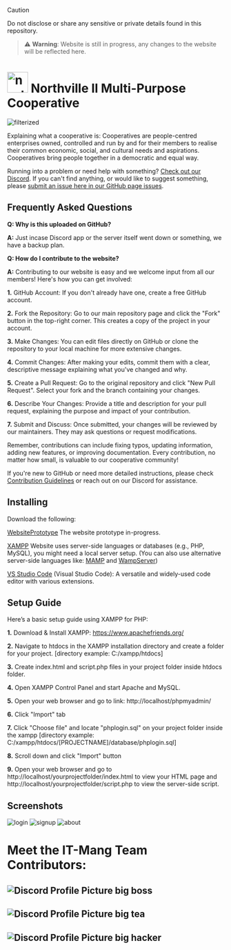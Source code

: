 > [!CAUTION]
> Do not disclose or share any sensitive or private details found in this repository.

> ⚠️ **Warning**: Website is still in progress, any changes to the website will be reflected here.

# <img src="https://github.com/user-attachments/assets/7c76ba70-5845-4a69-b3da-a0689fc94b19" width="48" alt="northville logo n-transformed"> Northville II Multi-Purpose Cooperative


![filterized](https://github.com/user-attachments/assets/a8a78dc2-1569-40d1-88d1-580ac839b75e)

Explaining what a cooperative is: Cooperatives are people-centred enterprises owned, controlled and run by and for their members to realise their common economic, social, and cultural needs and aspirations. Cooperatives bring people together in a democratic and equal way.

Running into a problem or need help with something? [Check out our Discord](https://discord.gg/P5UR3S7P). If you can't find anything, or would like to suggest something, please [submit an issue here in our GitHub page issues](https://github.com/SushiMini/WebsitePrototype/issues).
 

## Frequently Asked Questions

**Q: Why is this uploaded on GitHub?**

**A:** Just incase Discord app or the server itself went down or something, we have a backup plan.

**Q: How do I contribute to the website?**

**A:** Contributing to our website is easy and we welcome input from all our members! Here's how you can get involved:

**1.** GitHub Account: If you don't already have one, create a free GitHub account.

**2.** Fork the Repository: Go to our main repository page and click the "Fork" button in the top-right corner. This creates a copy of the project in your account.

**3.** Make Changes: You can edit files directly on GitHub or clone the repository to your local machine for more extensive changes.

**4.** Commit Changes: After making your edits, commit them with a clear, descriptive message explaining what you've changed and why.

**5.** Create a Pull Request: Go to the original repository and click "New Pull Request". Select your fork and the branch containing your changes.

**6.** Describe Your Changes: Provide a title and description for your pull request, explaining the purpose and impact of your contribution.

**7.** Submit and Discuss: Once submitted, your changes will be reviewed by our maintainers. They may ask questions or request modifications.

Remember, contributions can include fixing typos, updating information, adding new features, or improving documentation. Every contribution, no matter how small, is valuable to our cooperative community!

If you're new to GitHub or need more detailed instructions, please check [Contribution Guidelines](link-to-guidelines) or reach out on our Discord for assistance.
 
 ## Installing
Download the following:

[WebsitePrototype]([https://github.com/SushiMini/WebsitePrototype/releases]) The website prototype in-progress.

[XAMPP](https://www.apachefriends.org/) Website uses server-side languages or databases (e.g., PHP, MySQL), you might need a local server setup. (You can also use alternative server-side languages like: [MAMP](https://www.mamp.info/en/windows/) and [WampServer](https://www.wampserver.com/en/))

[VS Studio Code](https://code.visualstudio.com/) (Visual Studio Code): A versatile and widely-used code editor with various extensions.


## Setup Guide
Here’s a basic setup guide using XAMPP for PHP:

**1.** Download & Install XAMPP: https://www.apachefriends.org/

**2.** Navigate to htdocs in the XAMPP installation directory and create a folder for your project. [directory example: C:/xampp/htdocs]

**3.** Create index.html and script.php files in your project folder inside htdocs folder.

**4.** Open XAMPP Control Panel and start Apache and MySQL.

**5.** Open your web browser and go to link: http://localhost/phpmyadmin/

**6.** Click "Import" tab

**7.** Click "Choose file" and locate "phplogin.sql" on your project folder inside the xampp [directory example: C:/xampp/htdocs/[PROJECTNAME]/database/phplogin.sql]

**8.** Scroll down and click "Import" button

**9.** Open your web browser and go to http://localhost/yourprojectfolder/index.html to view your HTML page and http://localhost/yourprojectfolder/script.php to view the server-side script.

## Screenshots
![login](https://github.com/user-attachments/assets/c4f4a005-4358-48e6-bf75-6b2a37f7987b)
![signup](https://github.com/user-attachments/assets/0aba4e50-28ac-48dc-b9b5-68dbfb18876f)
![about](https://github.com/user-attachments/assets/98436591-0cbd-44e8-94b2-bbf94ee9f73b)

# Meet the IT-Mang Team Contributors:
## ![Discord Profile Picture](https://cdn.discordapp.com/avatars/736908126791401505/5bfeeaad1fe0cfe86715129903ac480b.png) big boss

## ![Discord Profile Picture](https://cdn.discordapp.com/avatars/798829229785219083/d5542fe3cb1abf96eefd5c2d35932105.png) big tea

## ![Discord Profile Picture](https://cdn.discordapp.com/avatars/1144291311692808233/1305d5b700acc981e648993f746cf9a4.png) big hacker
